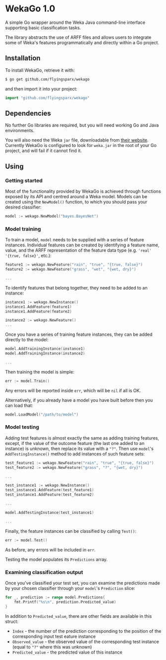 # WekaGo 1.0

A simple Go wrapper around the Weka Java command-line interface supporting basic classification tasks.

The library abstracts the use of ARFF files and allows users to integrate some of Weka's features programmatically and directly within a Go project.

## Installation

To install WekaGo, retrieve it with:

```bash
$ go get github.com/flyingsparx/wekago
```

and then import it into your project:

```go
import "github.com/flyingsparx/wekago"
```

## Dependencies

No further Go libraries are required, but you will need working Go and Java environments.

You will also need the Weka `jar` file, downloadable from [their website](http://www.cs.waikato.ac.nz/ml/weka). Currently WekaGo is configured to look for `weka.jar` in the root of your Go project, and will fail if it cannot find it.

## Using

### Getting started
Most of the functionality provided by WekaGo is achieved through functions exposed by its API and centred around a Weka model. Models can be created using the `NewModel()` function, to which you should pass your desired classifier:

```go
model := wekago.NewModel("bayes.BayesNet")
```


### Model training
To train a model, `model` needs to be supplied with a series of feature instances. Individual features can be created by identifying a feature name, value, and the ARFF representation of the feature data type (e.g. `'real'` `'{true, false}'`, etc.):

```go
feature1 := wekago.NewFeature("rain", "true", "{true, false}")
feature2 := wekago.NewFeature("grass", "wet", "{wet, dry}")

...
```

To identify features that belong together, they need to be added to an instance:

```go
instance1 := wekago.NewInstance()
instance1.AddFeature(feature1)
instance1.AddFeature(feature2)

instance2 := wekago.NewFeature()
...
```

Once you have a series of training feature instances, they can be added directly to the model:

```go
model.AddTrainingInstance(instance1)
model.AddTrainingInstance(instance2)

...
```

Then training the model is simple:
```go
err := model.Train()
```

Any errors will be reported inside `err`, which will be `nil` if all is OK.

Alternatively, if you already have a model you have built before then you can load that:

```go
model.LoadModel("/path/to/model")
```


### Model testing
Adding test features is almost exactly the same as adding training features, except, if the value of the outcome feature (the last one added to an instance) is unknown, then replace its value with a `"?"`. Then use `model`'s `AddTestingInstance()` method to add instances of such feature sets:

```go
test_feature1 := wekago.NewFeature("rain", "true", "{true, false}")
test_feature2 := wekago.NewFeature("grass", "?", "{wet, dry}")

...

test_instance1 := wekago.NewInstance()
test_instance1.AddFeature(test_feature1)
test_instance1.AddFeature(test_feature2)

...

model.AddTestingInstance(test_instance1)

...
```

Finally, the feature instances can be classified by calling `Test()`:

```go
err := model.Test()
```

As before, any errors will be included in `err`.

Testing the model populates its `Predictions` array.



### Examining classification output
Once you've classified your test set, you can examine the predictions made by your chosen classifier through your `model`'s `Prediction` slice:

```go
for _, prediction := range model.Predictions{
    fmt.Printf("%s\n", prediction.Predicted_value)
}
```

In addition to `Predicted_value`, there are other fields are available in this struct:

* `Index` - the number of the prediction corresponding to the position of the corresponding input test eature instance
* `Observed_value` - the observed value of the corresponding test instance (equal to `"?"` where this was unknown)
* `Predicted_value` - the predicted value of this instance

